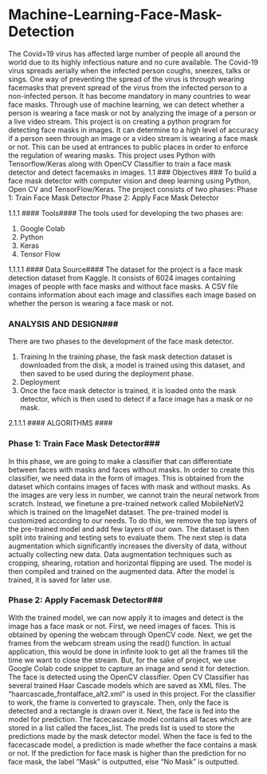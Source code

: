 # Machine-Learning-Face-Mask-Detection
The Covid=19 virus has affected large number of people all around the world due to its highly infectious nature and no cure available. The Covid-19 virus spreads aerially when the infected person coughs, sneezes, talks or sings. One way of preventing the spread of the virus is through wearing facemasks that prevent spread of the virus from the infected person to a non-infected person. It has become mandatory in many countries to wear face masks.
Through use of machine learning, we can detect whether a person is wearing a face mask or not by analyzing the image of a person or a live video stream. This project is on creating a python program for detecting face masks in images. It can determine to a high level of accuracy if a person seen through an image or a video stream is wearing a face mask or not. This can be used at entrances to public places in order to enforce the regulation of wearing masks.
This project uses Python with Tensorflow/Keras along with OpenCV Classifier to train a face mask detector and detect facemasks in images.
1.1	### Objectives ###
To build a face mask detector with computer vision and deep learning using Python, Open CV and TensorFlow/Keras.
The project consists of two phases:
Phase 1: Train Face Mask Detector
Phase 2: Apply Face Mask Detector

1.1.1 ####	Tools####
The tools used for developing the two phases are:
1)	Google Colab
2)	Python
3)	Keras
4)	Tensor Flow

1.1.1.1	#### Data Source####
The dataset for the project is a face mask detection dataset from Kaggle. It consists of 6024 images containing images of people with face masks and without face masks. 
A CSV file contains information about each image and classifies each image based on whether the person is wearing a face mask or not.
 
 ### ANALYSIS AND DESIGN###
There are two phases to the development of the face mask detector.
1)	Training
In the training phase, the fask mask detection dataset is downloaded from the disk, a model is trained using this dataset, and then saved to be used during the deployment phase.
2)	Deployment
3)	Once the face mask detector is trained, it is loaded onto the mask detector, which is then used to detect if a face image has a mask or no mask.

 


2.1.1.1 ####	ALGORITHMS ####
### Phase 1: Train Face Mask Detector###
In this phase, we are going to make a classifier that can differentiate between faces with masks and faces without masks. 
In order to create this classifier, we need data in the form of images. This is obtained from the dataset which contains images of faces with mask and without masks.
As the images are very less in number, we cannot train the neural network from scratch. Instead, we finetune a pre-trained network called MobileNetV2 which is trained on the ImageNet dataset. 
The pre-trained model is customized according to our needs. To do this, we remove the top layers of the pre-trained model and add few layers of our own. 
The dataset is then split into training and testing sets to evaluate them. The next step is data augmentation which significantly increases the diversity of data, without actually collecting new data. Data augmentation techniques such as cropping, shearing, rotation and horizontal flipping are used.
The model is then compiled and trained on the augmented data.
After the model is trained, it is saved for later use.

 ### Phase 2: Apply Facemask Detector###
With the trained model, we can now apply it to images and detect is the image has a face mask or not. 
First, we need images of faces. This is obtained by opening the webcam through OpenCV code. Next, we get the frames from the webcam stream using the read() function. 
In actual application, this would be done in infinite look to get all the frames till the time we want to close the stream. But, for the sake of project, we use Google Colab code snippet to capture an image and send it for detection.
The face is detected using the OpenCV classifier. Open CV Classifier has several trained Haar Cascade models which are saved as XML files. The “haarcascade_frontalface_alt2.xml” is used in this project. 
For the classifier to work, the frame is converted to grayscale. Then, only the face is detected and a rectangle is drawn over it. Next, the face is fed into the model for prediction.
The facecascade model contains all faces which are stored in a list called the faces_list. The preds list is used to store the predictions made by the mask detector model.
When the face is fed to the facecascade model, a prediction is made whether the face contains a mask or not. If the prediction for face mask is higher than the prediction for no face mask, the label “Mask” is outputted, else “No Mask” is outputted.
